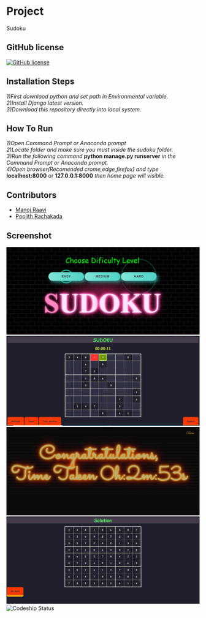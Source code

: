 # **Project**
Sudoku
## **GitHub license**
[![GitHub license](https://img.shields.io/github/license/Naereen/StrapDown.js.svg)](https://github.com/Naereen/StrapDown.js/blob/master/LICENSE)
## **Installation Steps**
*1)First downlaod python and set path in Environmental variable.</br>2)Install Django latest version.</br>3)Download this repository directly into local system.*
## **How To Run**
*1)Open Command Prompt or Anaconda prompt</br>2)Locate folder and make sure you must inside the sudoku folder.</br>3)Run the following command* **python manage.py runserver** *in the Command Prompt or Anaconda prompt.</br>4)Open browser(Recomended crome,edge,firefox) and type* **localhost:8000** or **127.0.0.1:8000** *then home page will visible.*</br>
## **Contributors**
* [Manoj Raavi](https://github.com/RaaviManoj)
* [Poojith Rachakada](https://github.com/PoojithRachakada)
## **Screenshot**
![alt text](https://github.com/PoojithRachakada/sudoku-django/blob/main/images/homepage.png)
![alt text](https://github.com/PoojithRachakada/sudoku-django/blob/main/images/sudoku1.png)
![alt text](https://github.com/PoojithRachakada/sudoku-django/blob/main/images/wishes.png)
![alt text](https://github.com/PoojithRachakada/sudoku-django/blob/main/images/solution.png)
![Codeship Status](https://app.codeship.com/projects/2c49f165-6bed-4416-ab54-482036f5940b/status?branch=master)
